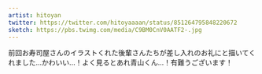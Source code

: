 ```yaml
---
artist: hitoyan
twitter: https://twitter.com/hitoyaaaan/status/851264795848220672
sketch: https://pbs.twimg.com/media/C9BM0CnV0AATF2-.jpg
---
```

前回お寿司屋さんのイラストくれた後輩さんたちが差し入れのお礼にと描いてくれました...かわいい...！よく見るとあれ青山くん...！有難うございます！
